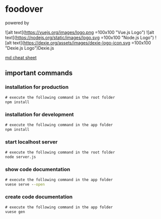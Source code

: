 # foodover

powered by

![alt text](https://vuejs.org/images/logo.png =100x100 "Vue.js Logo")
![alt text](https://nodejs.org/static/images/logo.svg =100x100 "Node.js Logo")
![alt text](https://dexie.org/assets/images/dexie-logo-icon.svg =100x100 "Dexie.js Logo")Dexie.js


[md cheat sheet](https://github.com/adam-p/markdown-here/wiki/Markdown-Cheatsheet)

## important commands

### installation for production

```cmd
# execute the following command in the root folder
npm install
```

### installation for development

```cmd
# execute the following command in the app folder
npm install
```

### start localhost server
```cmd
# execute the following command in the root folder
node server.js
```

### show code documentation

```cmd
# execute the following command in the app folder
vuese serve --open
```

### create code documentation

```cmd
# execute the following command in the app folder
vuese gen
```
